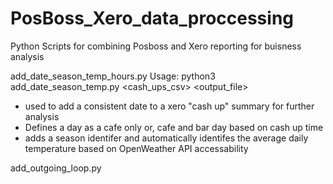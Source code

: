 # PosBoss_Xero_data_proccessing
Python Scripts for combining Posboss and Xero reporting for buisness analysis

add_date_season_temp_hours.py 
Usage: python3 add_date_season_temp.py <cash_ups_csv>  <output_file>
- used to add a consistent date to a xero "cash up" summary for further analysis
- Defines a day as a cafe only or, cafe and bar day based on cash up time
- adds a season identifer and automatically identifes the average daily temperature based on OpenWeather API accessability

add_outgoing_loop.py
